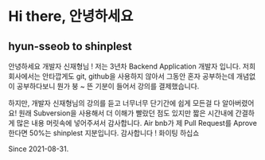 # Hi there, 안녕하세요

## hyun-sseob to shinplest

안녕하세요 개발자 신재형님 !
저는 3년차 Backend Application 개발자 입니다. 저희 회사에서는 안타깝게도 git, github을 사용하지 않아서
그동안 혼자 공부하는데 개념없이 공부하다보니 뭔가 붕 ~ 뜬 기분이 들어서 강의를 결제했습니다.

하지만, 개발자 신재형님의 강의를 듣고 너무너무 단기간에 쉽게 모든걸 다 알아버렸어요! 원래 Subversion을 
사용해서 더 이해가 빨랐던 점도 있지만 짧은 시간내에 간결하게 많은 내용 머릿속에 넣어주셔서 감사합니다.
Air bnb가 제 Pull Request를 Aprove한다면 50%는 shinplest 지분입니다. 감사합니다 ! 화이팅 하십쇼

Since 2021-08-31.

